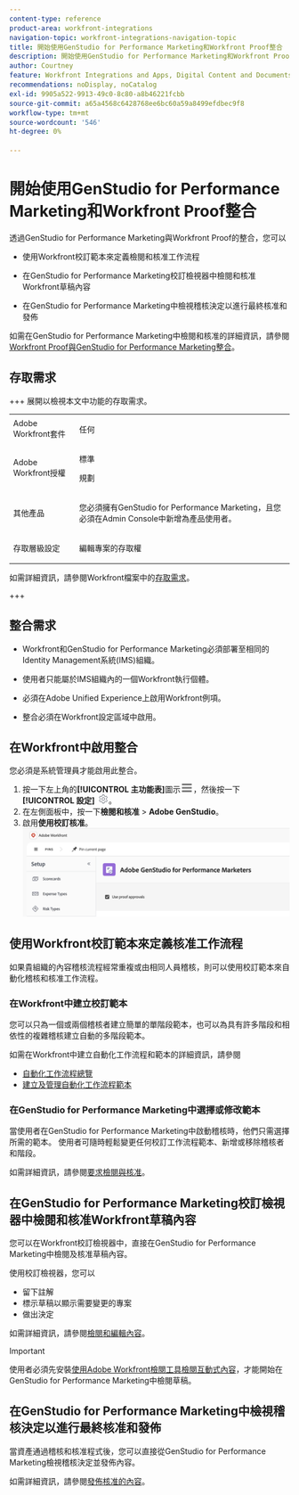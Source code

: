 ```yaml
---
content-type: reference
product-area: workfront-integrations
navigation-topic: workfront-integrations-navigation-topic
title: 開始使用GenStudio for Performance Marketing和Workfront Proof整合
description: 開始使用GenStudio for Performance Marketing和Workfront Proof整合
author: Courtney
feature: Workfront Integrations and Apps, Digital Content and Documents
recommendations: noDisplay, noCatalog
exl-id: 9905a522-9913-49c0-8c80-a8b46221fcbb
source-git-commit: a65a4568c6428768ee6bc60a59a8499efdbec9f8
workflow-type: tm+mt
source-wordcount: '546'
ht-degree: 0%

---
```


# 開始使用GenStudio for Performance Marketing和Workfront Proof整合

透過GenStudio for Performance Marketing與Workfront Proof的整合，您可以

* 使用Workfront校訂範本來定義檢閱和核准工作流程

* 在GenStudio for Performance Marketing校訂檢視器中檢閱和核准Workfront草稿內容

* 在GenStudio for Performance Marketing中檢視稽核決定以進行最終核准和發佈

如需在GenStudio for Performance Marketing中檢閱和核准的詳細資訊，請參閱[Workfront Proof與GenStudio for Performance Marketing整合](https://experienceleague.adobe.com/zh-hant/docs/genstudio-for-performance-marketing/user-guide/approve/proof-integration)。


## 存取需求

+++ 展開以檢視本文中功能的存取需求。

<table style="table-layout:auto"> 
 <col> 
 <col> 
 <tbody> 
 <tr> 
   <td role="rowheader">Adobe Workfront套件</td> 
   <td> 
   <p>任何</p> 
   </td> 
  </tr> 
  <tr> 
   <td role="rowheader">Adobe Workfront授權</td> 
   <td> 
   <p>標準 </p> 
   <p>規劃 </p></td> 
  </tr> 
  <tr> 
   <td role="rowheader">其他產品</td> 
   <td> 
   <p> 您必須擁有GenStudio for Performance Marketing，且您必須在Admin Console中新增為產品使用者。 </p> </td> 
  </tr> 
  <tr> 
   <td role="rowheader">存取層級設定</td> 
   <td> <p>編輯專案的存取權</p> </td> 
  </tr> 
 </tbody> 
</table>

如需詳細資訊，請參閱Workfront檔案中的[存取需求](/help/quicksilver/administration-and-setup/add-users/access-levels-and-object-permissions/access-level-requirements-in-documentation.md)。

+++


## 整合需求

* Workfront和GenStudio for Performance Marketing必須部署至相同的Identity Management系統(IMS)組織。

* 使用者只能屬於IMS組織內的一個Workfront執行個體。

* 必須在Adobe Unified Experience上啟用Workfront例項。

* 整合必須在Workfront設定區域中啟用。


## 在Workfront中啟用整合

您必須是系統管理員才能啟用此整合。

1. 按一下左上角的&#x200B;**[!UICONTROL 主功能表]**&#x200B;圖示![主功能表](/help/_includes/assets/main-menu-icon-left-nav.png)，然後按一下&#x200B;**[!UICONTROL 設定]** ![設定圖示](/help/_includes/assets/gear-icon-setup.png)。
1. 在左側面板中，按一下&#x200B;**檢閱和核准** > **Adobe GenStudio**。
1. 啟用&#x200B;**使用校訂核准**。
   ![啟用GenStudio設定的校訂](assets/enable-proofing-gs.png)

## 使用Workfront校訂範本來定義核准工作流程

如果貴組織的內容稽核流程經常重複或由相同人員稽核，則可以使用校訂範本來自動化稽核和核准工作流程。

### 在Workfront中建立校訂範本

您可以只為一個或兩個稽核者建立簡單的單階段範本，也可以為具有許多階段和相依性的複雜稽核建立自動的多階段範本。

如需在Workfront中建立自動化工作流程和範本的詳細資訊，請參閱

* [自動化工作流程總覽](/help/quicksilver/review-and-approve-work/proofing/proofing-overview/automated-workflow.md)
* [建立及管理自動化工作流程範本](/help/quicksilver/administration-and-setup/manage-workfront/configure-proofing/create-manage-automated-workflow-templates.md)

### 在GenStudio for Performance Marketing中選擇或修改範本

當使用者在GenStudio for Performance Marketing中啟動稽核時，他們只需選擇所需的範本。 使用者可隨時輕鬆變更任何校訂工作流程範本、新增或移除稽核者和階段。

如需詳細資訊，請參閱[要求檢閱與核准](https://experienceleague.adobe.com/zh-hant/docs/genstudio-for-performance-marketing/user-guide/approve/request-review)。

## 在GenStudio for Performance Marketing校訂檢視器中檢閱和核准Workfront草稿內容

您可以在Workfront校訂檢視器中，直接在GenStudio for Performance Marketing中檢閱及核准草稿內容。

使用校訂檢視器，您可以

* 留下註解
* 標示草稿以顯示需要變更的專案
* 做出決定

如需詳細資訊，請參閱[檢閱和編輯內容](https://experienceleague.adobe.com/zh-hant/docs/genstudio-for-performance-marketing/user-guide/approve/review-and-edit)。


>[!IMPORTANT]
>
>使用者必須先安裝[使用Adobe Workfront檢閱工具檢閱互動式內容](/help/quicksilver/review-and-approve-work/proofing/reviewing-proofs-within-workfront/review-a-proof/review-proof-in-web-viewer-extension.md)，才能開始在GenStudio for Performance Marketing中檢閱草稿。


## 在GenStudio for Performance Marketing中檢視稽核決定以進行最終核准和發佈

當資產通過稽核和核准程式後，您可以直接從GenStudio for Performance Marketing檢視稽核決定並發佈內容。

如需詳細資訊，請參閱[發佈核准的內容](https://experienceleague.adobe.com/zh-hant/docs/genstudio-for-performance-marketing/user-guide/approve/publish-content)。
